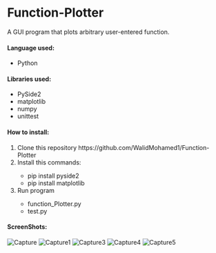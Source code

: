 # Function-Plotter
A GUI program that plots arbitrary user-entered function. 

<h4>Language used:</h4>
 <ul>
  <li>Python</li>
 </ul>

<h4>Libraries used:</h4>
 <ul>
  <li>PySide2</li>
  <li>matplotlib</li>
  <li>numpy</li>
  <li>unittest</li>
 </ul>

<h4>How to install:</h4>
<ol>
 <li>Clone this repository https://github.com/WalidMohamed1/Function-Plotter</li>
 <li>Install this commands:</li>
    <ul>
      <li>pip install pyside2</li>
      <li>pip install matplotlib</li>
    </ul>
 <li>Run program</li>
   <ul>
      <li>function_Plotter.py</li>
      <li>test.py</li>
    </ul>
 </ol>
 
<h4>ScreenShots:</h4>
 
 ![Capture](https://user-images.githubusercontent.com/51799013/147517580-1a93af6e-62bc-42fc-b4cd-96d257715478.PNG)
 ![Capture1](https://user-images.githubusercontent.com/51799013/147517583-11a52a15-f9bb-4393-b8fd-2cb96d22ac9d.PNG)
 ![Capture3](https://user-images.githubusercontent.com/51799013/147517584-d6ba9a51-2f8c-47e9-b5b7-8889c8e6a7ba.PNG)
 ![Capture4](https://user-images.githubusercontent.com/51799013/147517586-880971ad-5b23-48f5-a4f5-0403506d194b.PNG)
 ![Capture5](https://user-images.githubusercontent.com/51799013/147517587-23e2a754-a71e-4d92-9681-cb98dfe7d01d.PNG)


